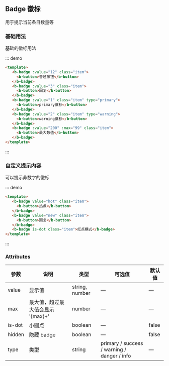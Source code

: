 ## Badge 徽标

用于提示当前条目数量等

### 基础用法

基础的徽标用法

::: demo
```html
<template>
   <b-badge :value="12" class="item">
     <b-button>普通按钮</b-button>
   </b-badge>
   <b-badge :value="3" class="item">
     <b-button>回复</b-button>
   </b-badge>
   <b-badge :value="1" class="item" type="primary">
     <b-button>primary徽标</b-button>
   </b-badge>
   <b-badge :value="2" class="item" type="warning">
     <b-button>warning徽标</b-button>
   </b-badge>
   <b-badge :value="200" :max="99" class="item">
     <b-button>最大数值</b-button>
   </b-badge>
</template>
```
:::

### 自定义提示内容

可以提示非数字的徽标

::: demo
```html
<template>
   <b-badge value="hot" class="item">
     <b-button>热点</b-button>
   </b-badge>
   <b-badge value="new" class="item">
     <b-button>回复</b-button>
   </b-badge>
   <b-badge is-dot class="item">红点模式</b-badge>
</template>
```
:::

### Attributes

| 参数      | 说明    | 类型      | 可选值       | 默认值   |
|---------- |-------- |---------- |-------------  |-------- |
| value     | 显示值   | string, number  |  —   |    —     |
| max     | 最大值，超过最大值会显示 '{max}+'   |  number  |  —   |    —     |
| is-dot     | 小圆点   |  boolean  |  —   |false|
| hidden     | 隐藏 badge   |  boolean  |  —   |false|
| type     | 类型   |  string  |  primary / success / warning / danger / info  | — |
